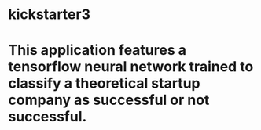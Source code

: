 # kickstarter3
# This application features a tensorflow neural network trained to classify a theoretical startup company as successful or not successful.
